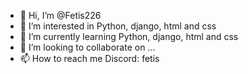 - 👋 Hi, I’m @Fetis226
- 👀 I’m interested in Python, django, html and css
- 🌱 I’m currently learning Python, django, html and css
- 💞️ I’m looking to collaborate on ...
- 📫 How to reach me 
Discord: fetis

<!---
Fetis226/Fetis226 is a ✨ special ✨ repository because its `README.md` (this file) appears on your GitHub profile.
You can click the Preview link to take a look at your changes.
--->
